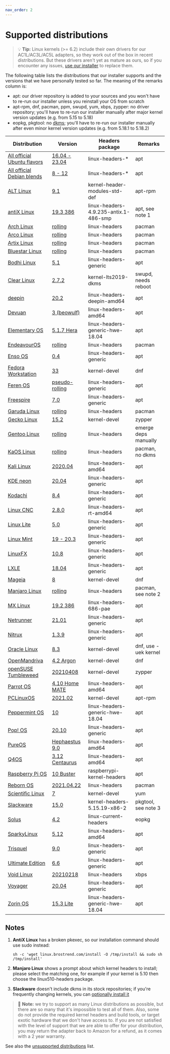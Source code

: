 ```yaml
---
nav_order: 2
---
```


# Supported distributions

> 💡 **Tip:** Linux kernels (>= 6.2) include their own drivers for our
> AC1L/AC3L/AC5L adapters, so they work out of the box in recent distributions.
> But these drivers aren't yet as mature as ours, so if you encounter any
> issues, [use our installer](../) to replace them.

The following table lists the distributions that our installer supports and the
versions that we have personally tested so far. The meaning of the remarks
column is:

* apt: our driver repository is added to your sources and you won't have to re-run our installer unless you reinstall your OS from scratch
* apt-rpm, dnf, pacman, ppm, swupd, yum, xbps, zypper: no driver repository; you'll have to re-run our installer manually after major kernel version updates (e.g. from 5.15 to 5.18)
* eopkg, pkgtool: no [dkms](https://en.wikipedia.org/wiki/Dynamic_Kernel_Module_Support); you'll have to re-run our installer manually after even minor kernel version updates (e.g. from 5.18.1 to 5.18.2)

| Distribution | Version | Headers package | Remarks |
|---|---|---|---|
| [All official Ubuntu flavors](https://wiki.ubuntu.com/UbuntuFlavors) | [16.04 - 23.04](https://ubuntu.com/download) | linux-headers-* | apt |
| [All official Debian blends](https://www.debian.org/blends) | [8 - 12](https://www.debian.org/distrib) | linux-headers-* | apt |
| [ALT Linux](http://en.altlinux.org) | [9.1](https://mirror.yandex.ru/altlinux/p9/images/server/x86_64/alt-server-9.1-x86_64.iso) | kernel-header-modules-std-def | apt-rpm |
| [antiX Linux](https://antixlinux.com) | [19.3 386](http://ftp.ntua.gr/pub/linux/mxlinux-iso/ANTIX/Final/antiX-19/antiX-19.3_386-full.iso) | linux-headers-4.9.235-antix.1-486-smp | apt, see note 1 |
| [Arch Linux](https://archlinux.org) | [rolling](https://archlinux.org/download) | linux-headers | pacman |
| [Arco Linux](https://arcolinux.com) | [rolling](https://kumisystems.dl.sourceforge.net/project/arcolinux/ArcoLinux/arcolinux-v21.03.11-x86_64.iso) | linux-headers | pacman |
| [Artix Linux](https://artixlinux.org/download.php) | [rolling](http://ftp.ntua.gr/pub/linux/artix-iso/artix-cinnamon-openrc-20210101-x86_64.iso) | linux-headers | pacman |
| [Bluestar Linux](https://sourceforge.net/projects/bluestarlinux) | [rolling](https://kumisystems.dl.sourceforge.net/project/bluestarlinux/distro/bluestar-linux-5.11.15-2021.04.19-x86_64.iso) | linux-headers | pacman |
| [Bodhi Linux](https://www.bodhilinux.com) | [5.1](https://netix.dl.sourceforge.net/project/bodhilinux/5.1.0/bodhi-5.1.0-64.iso) | linux-headers-generic | apt |
| [Clear Linux](https://clearlinux.org) | [2.7.2](https://cdn.download.clearlinux.org/releases/34500/clear/clear-34500-live-desktop.iso) | kernel-lts2019-dkms | swupd, needs reboot |
| [deepin](https://www.deepin.org) | [20.2](http://cdimage.deepin.com/releases/20.2/deepin-desktop-community-20.2-amd64.iso) | linux-headers-deepin-amd64 | apt |
| [Devuan](https://devuan.org) | [3 (beowulf)](http://merlin.fit.vutbr.cz/mirrors/devuan-cd/devuan_beowulf/desktop-live/devuan_beowulf_3.1.1_amd64_desktop-live.iso) | linux-headers-amd64 | apt |
| [Elementary OS](https://elementary.io) | [5.1.7 Hera](https://ams3.dl.elementary.io/download/MTYwMjU2Nzg4NA==/elementaryos-5.1-stable.20200814.iso) | linux-headers-generic-hwe-18.04 | apt |
| [EndeavourOS](https://endeavouros.com) | [rolling](https://deac-riga.dl.sourceforge.net/project/garuda-linux/xfce/210406/garuda-xfce-linux-lts-210406.iso) | linux-headers | pacman |
| [Enso OS](https://www.enso-os.site) | [0.4](https://deac-riga.dl.sourceforge.net/project/enso-os/Enso-0.4/Enso-0.4.iso) | linux-headers-generic | apt |
| [Fedora Workstation](https://getfedora.org) | [33](https://download.fedoraproject.org/pub/fedora/linux/releases/33/Workstation/x86_64/iso/Fedora-Workstation-Live-x86_64-33-1.2.iso) | kernel-devel | dnf |
| [Feren OS](https://ferenos.weebly.com) | [pseudo-rolling](https://altushost-swe.dl.sourceforge.net/project/ferenoslinux/Feren-OS-standarddt.iso) | linux-headers-generic | apt |
| [Freespire](https://www.freespire.net) | [7.0](https://distro.ibiblio.org/blacklab/freespire/7/freespire-7.iso) | linux-headers-generic | apt |
| [Garuda Linux](https://garudalinux.org) | [rolling](https://saimei.ftp.acc.umu.se/mirror/endeavouros/iso/endeavouros-2021.04.17-x86_64.iso) | linux-headers | pacman |
| [Gecko Linux](https://sourceforge.net/projects/geckolinux) | [15.2](https://deac-fra.dl.sourceforge.net/project/geckolinux/Static/152.210223/GeckoLinux_STATIC_XFCE.x86_64-152.210223.0.iso) | kernel-devel | zypper |
| [Gentoo Linux](https://www.gentoo.org) | [rolling](https://deac-riga.dl.sourceforge.net/project/osboxes/v/vb/22-Gn-t/201910/CLI/Gnt2019.10-CLI-VB-64bit.7z) | linux-headers | emerge deps manually |
| [KaOS Linux](https://kaosx.us) | [rolling](https://deac-fra.dl.sourceforge.net/project/kaosx/ISO/KaOS-2021.03-x86_64.iso) | linux-headers | pacman, no dkms |
| [Kali Linux](https://www.kali.org) | [2020.04](http://cdimage.kali.org/kali-2020.4/kali-linux-2020.4-live-amd64.iso) | linux-headers-amd64 | apt |
| [KDE neon](https://neon.kde.org) | [20.04](http://www-ftp.lip6.fr/pub/X11/kde-applicationdata/neon/images/user/20201001-0946/neon-user-20201001-0946.iso) | linux-headers-generic | apt |
| [Kodachi](https://www.digi77.com/linux-kodachi) | [8.4](https://deac-ams.dl.sourceforge.net/project/linuxkodachi/kodachi-8.4-64.iso) | linux-headers-generic | apt |
| [Linux CNC](https://linuxcnc.org) | [2.8.0](http://www.linuxcnc.org/iso/linuxcnc-2.8.0-buster.iso) | linux-headers-rt-amd64 | apt |
| [Linux Lite](https://www.linuxliteos.com) | [5.0](https://dotsrc.dl.osdn.net/osdn/storage/g/l/li/linuxlite/5.0/linux-lite-5.0-64bit.iso) | linux-headers-generic | apt |
| [Linux Mint](https://www.linuxmint.com) | [19 - 20.3](https://www.linuxmint.com/download_all.php) | linux-headers-generic | apt |
| [LinuxFX](https://www.linuxfx.org) | [10.8](https://deac-riga.dl.sourceforge.net/project/linuxfxdevil/linuxfx-10.8.1.106-plasma-w10.iso) | linux-headers-generic | apt |
| [LXLE](https://www.linuxfx.org) | [18.04](https://kumisystems.dl.sourceforge.net/project/lxle/Final/OS/18.04.3-32/lxle-18043-32.iso) | linux-headers-generic | apt |
| [Mageia](https://www.mageia.org) | [8](https://mirror.tuxinator.org/mageia/iso/8/Mageia-8-Live-Xfce-i586/Mageia-8-Live-Xfce-i586.iso) | kernel-devel | dnf |
| [Manjaro Linux](https://manjaro.org) | [rolling](https://download.manjaro.org/xfce/21.0.1/manjaro-xfce-21.0.1-210410-linux510.iso) | linux-headers | pacman, see note 2 |
| [MX Linux](https://mxlinux.org) | [19.2 386](https://jztkft.dl.sourceforge.net/project/mx-linux/Final/MX-19.2_386.iso) | linux-headers-686-pae | apt |
| [Netrunner](https://www.netrunner.com) | [21.01](https://kumisystems.dl.sourceforge.net/project/netrunneros/netrunner-desktop/netrunner-2101/netrunner-desktop-2101-64bit.iso) | linux-headers-generic | apt |
| [Nitrux](https://nxos.org) | [1.3.9](https://jztkft.dl.sourceforge.net/project/nitruxos/Release/nitrux-minimal-release-amd64_2021.03.30.iso) | linux-headers-generic | apt |
| [Oracle Linux](https://www.oracle.com/linux) | [8.3](https://yum.oracle.com/ISOS/OracleLinux/OL8/u3/x86_64/OracleLinux-R8-U3-x86_64-dvd.iso) | kernel-devel | dnf, use -uek kernel |
| [OpenMandriva](https://www.openmandriva.org) | [4.2 Argon](https://sourceforge.net/projects/openmandriva/files/release/4.2/Final/OpenMandrivaLx.4.2-plasma.x86_64.iso/download) | kernel-devel | dnf |
| [openSUSE Tumbleweed](https://www.opensuse.org) | [20210408](https://download.opensuse.org/tumbleweed/iso/openSUSE-Tumbleweed-DVD-x86_64-Current.iso) | kernel-devel | zypper |
| [Parrot OS](https://parrotlinux.org) | [4.10 Home MATE](https://ftp.cc.uoc.gr/mirrors/linux/parrot/iso/4.10/Parrot-home-4.10_amd64.iso) | linux-headers-amd64 | apt |
| [PCLinuxOS](https://www.pclinuxos.com) | [2021.02](http://ftp.cc.uoc.gr/mirrors/linux/pclinuxos/pclinuxos/live-cd/64bit/pclinuxos64-MATE-2021.02.iso) | kernel-devel | apt-rpm |
| [Peppermint OS](https://peppermintos.com) | [10](https://github.com/peppermintos/Peppermint-10/releases/download/10_20191210/Peppermint-10-20191210-i386.iso) | linux-headers-generic-hwe-18.04 | apt |
| [Pop! OS](https://pop.system76.com) | [20.10](https://pop-iso.sfo2.cdn.digitaloceanspaces.com/20.10/amd64/intel/14/pop-os_20.10_amd64_intel_14.iso) | linux-headers-generic | apt |
| [PureOS](https://pureos.net) | [Hephaestus 9.0](https://downloads.pureos.net/amber/live/gnome/2020-08-06/pureos-9.0-gnome-live_20200806-amd64.hybrid.iso) | linux-headers-amd64 | apt |
| [Q4OS](https://q4os.org) | [3.12 Centaurus](https://jztkft.dl.sourceforge.net/project/q4os/stable/q4os-3.12-x64.r4.iso) | linux-headers-amd64 | apt |
| [Raspberry Pi OS](https://www.raspberrypi.org) | [10 Buster](https://downloads.raspberrypi.org/raspios_full_armhf/images/raspios_full_armhf-2021-03-25/2021-03-04-raspios-buster-armhf-full.zip) | raspberrypi-kernel-headers | apt |
| [Reborn OS](https://rebornos.org) | [2021.04.22](https://master.dl.sourceforge.net/project/rebornos/RebornOS-2021.04.22-x86_64.iso?viasf=1) | linux-headers | pacman |
| [Scientific Linux](https://scientificlinux.org) | [7](http://ftp.scientificlinux.org/linux/scientific/7x/x86_64/iso/SL-79-x86_64-2020-10-17-LiveCD.iso) | kernel-devel | yum |
| [Slackware](https://www.slackware.com) | [15.0](https://slackware.nl/slackware/slackware-live/slackware64-15.0-live/slackware64-live-15.0.iso) | kernel-headers-5.15.19-x86-2 | pkgtool, see note 3 |
| [Solus](https://getsol.us) | [4.2](https://mirrors.rit.edu/solus/images/4.2/Solus-4.2-Budgie.iso) | linux-current-headers | eopkg |
| [SparkyLinux](https://sparkylinux.org) | [5.12](https://vorboss.dl.sourceforge.net/project/sparkylinux/lxqt/sparkylinux-5.12-x86_64-lxqt.iso) | linux-headers-amd64 | apt |
| [Trisquel](https://trisquel.info) | [9.0](https://mirror.linux.pizza/trisquel/images//trisquel-mini_9.0_amd64.iso) | linux-headers-generic | apt |
| [Ultimate Edition](http://ultimateedition.info) | [6.6](https://kumisystems.dl.sourceforge.net/project/ultimateedition/ultimate-edition-6.6-x64-gamers-xfce.iso) | linux-headers-generic | apt |
| [Void Linux](https://voidlinux.org) | [20210218](https://alpha.de.repo.voidlinux.org/live/current/void-live-x86_64-20210218-enlightenment.iso) | linux-headers | xbps |
| [Voyager](https://voyagerlive.org) | [20.04](https://netix.dl.sourceforge.net/project/voyagerlive/Voyager-20.04.2-LTS-amd64.iso) | linux-headers-generic | apt |
| [Zorin OS](https://zorinos.com) | [15.3 Lite](https://netix.dl.sourceforge.net/project/zorin-os/15/Zorin-OS-15.3-Lite-64-bit.iso) | linux-headers-generic-hwe-18.04 | apt |

## Notes

1. **AntiX Linux** has a broken pkexec, so our installation command should use sudo instead:

    ```shell
    sh -c 'wget linux.brostrend.com/install -O /tmp/install && sudo sh /tmp/install'
    ```

2. **Manjaro Linux** shows a prompt about which kernel headers to install; please select the matching one, for example if your kernel is 5.10 then choose the linux510-headers package.

3. **Slackware** doesn't include dkms in its stock repositories; if you're frequently changing kernels, you can [optionally install it](https://slackware.pkgs.org/current/slackers/dkms-2.8.4-x86_64-1cf.txz.html)

> 📝 **Note:**  we try to support as many Linux distributions as possible, but
> there are so many that it's impossible to test all of them. Also, some do not
> provide the required kernel headers and build tools, or target exotic
> hardware that we don't have access to. If you are not satisfied with the
> level of support that we are able to offer for your distribution, you may
> return the adapter back to Amazon for a refund, as it comes with a 2 year
> warranty.

See also the [unsupported distributions](../unsupported-distributions/) list.
